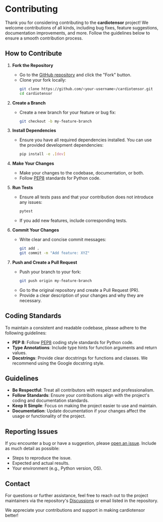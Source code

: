 # Contributing

Thank you for considering contributing to the **cardiotensor** project! We welcome contributions of all kinds, including bug fixes, feature suggestions, documentation improvements, and more. Follow the guidelines below to ensure a smooth contribution process.

## How to Contribute

1. **Fork the Repository**
    - Go to the [GitHub repository](https://github.com/JosephBrunet/cardiotensor) and click the "Fork" button.
    - Clone your fork locally:
        ```bash
        git clone https://github.com/<your-username>/cardiotensor.git
        cd cardiotensor
        ```

2. **Create a Branch**
    - Create a new branch for your feature or bug fix:
        ```bash
        git checkout -b my-feature-branch
        ```

3. **Install Dependencies**
    - Ensure you have all required dependencies installed. You can use the provided development dependencies:
        ```bash
        pip install -e .[dev]
        ```

4. **Make Your Changes**
    - Make your changes to the codebase, documentation, or both.
    - Follow [PEP8](https://peps.python.org/pep-0008/) standards for Python code.

5. **Run Tests**
    - Ensure all tests pass and that your contribution does not introduce any issues:
        ```bash
        pytest
        ```
    - If you add new features, include corresponding tests.

6. **Commit Your Changes**
    - Write clear and concise commit messages:
        ```bash
        git add .
        git commit -m "Add feature: XYZ"
        ```

7. **Push and Create a Pull Request**
    - Push your branch to your fork:
        ```bash
        git push origin my-feature-branch
        ```
    - Go to the original repository and create a Pull Request (PR).
    - Provide a clear description of your changes and why they are necessary.

## Coding Standards

To maintain a consistent and readable codebase, please adhere to the following guidelines:

- **PEP 8**: Follow [PEP8](https://peps.python.org/pep-0008/) coding style standards for Python code.
- **Type Annotations**: Include type hints for function arguments and return values.
- **Docstrings**: Provide clear docstrings for functions and classes. We recommend using the Google docstring style.

## Guidelines

- **Be Respectful**: Treat all contributors with respect and professionalism.
- **Follow Standards**: Ensure your contributions align with the project's coding and documentation standards.
- **Keep It Simple**: Focus on making the project easier to use and maintain.
- **Documentation**: Update documentation if your changes affect the usage or functionality of the project.

## Reporting Issues

If you encounter a bug or have a suggestion, please [open an issue](https://github.com/JosephBrunet/cardiotensor/issues). Include as much detail as possible:

- Steps to reproduce the issue.
- Expected and actual results.
- Your environment (e.g., Python version, OS).

## Contact

For questions or further assistance, feel free to reach out to the project maintainers via the repository's [Discussions](https://github.com/JosephBrunet/cardiotensor/discussions) or email listed in the repository.

We appreciate your contributions and support in making cardiotensor better!


